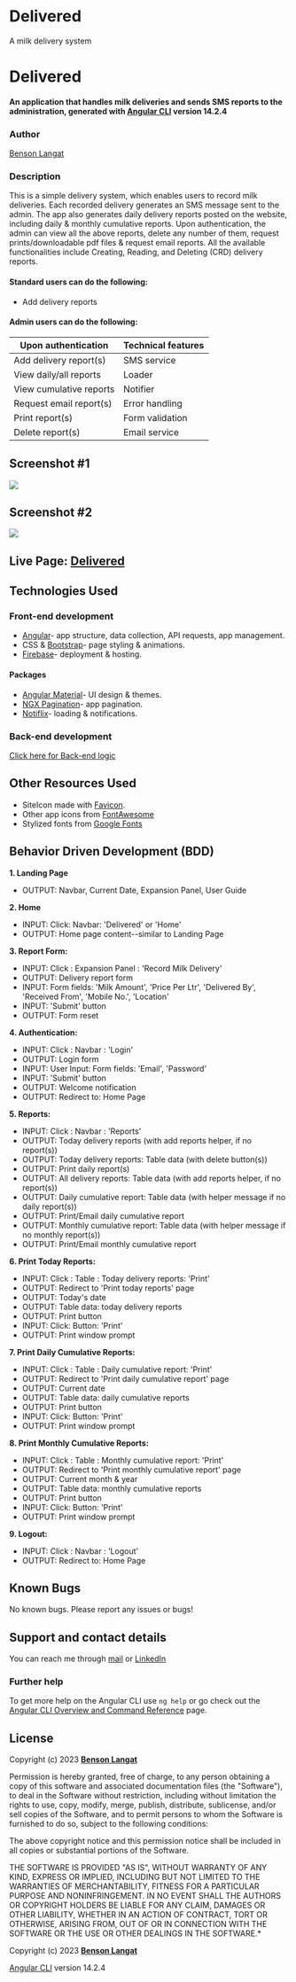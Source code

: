 # Delivered
A milk delivery system

# Delivered
#### An application that handles milk deliveries and sends SMS reports to the administration, generated with [Angular CLI](https://github.com/angular/angular-cli) version 14.2.4
### Author ###
[Benson Langat](https://github.com/benie254)

### Description ###
This is a simple delivery system, which enables users to record milk deliveries. Each recorded delivery generates an SMS message sent to the admin. The app also generates daily delivery reports posted on the website, including daily & monthly cumulative reports. Upon authentication, the admin can view all the above reports, delete any number of them, request prints/downloadable pdf files & request email reports. All the available functionalities include Creating, Reading, and Deleting (CRD) delivery reports.

#### Standard users can do the following:
* Add delivery reports

#### Admin users can do the following:
Upon authentication  | Technical features
------------------------ | ------------------------
Add delivery report(s)  | SMS service
View daily/all reports  | Loader
View cumulative reports  |  Notifier
Request email report(s)  |  Error handling
Print report(s)  |  Form validation
Delete report(s)  |  Email service

## Screenshot #1
<img src="https://res.cloudinary.com/benie/image/upload/v1687868902/Screenshot_from_2023-06-27_15-27-07_ebrapq.png">

## Screenshot #2
<img src="https://res.cloudinary.com/benie/image/upload/v1687868919/Screenshot_from_2023-06-27_15-28-02_psixbr.png">

## Live Page: [Delivered](https://deliver-ke.web.app/)

## Technologies Used

### Front-end development
* [Angular](https://angular.io/)- app structure, data collection, API requests, app management.
* CSS & [Bootstrap](https://getbootstrap.com/)- page styling & animations.
* [Firebase](https://firebase.com/)- deployment & hosting.
#### Packages
* [Angular Material](https://material.angular.io/)- UI design & themes.
* [NGX Pagination](https://www.npmjs.com/package/ngx-pagination/)- app pagination.
* [Notiflix](https://notiflix.github.io/)- loading & notifications.
### Back-end development
[Click here for Back-end logic](https://github.com/benie254/Delivered-API/)

## Other Resources Used 

* SiteIcon made with [Favicon](https://favicon.io). 
* Other app icons from [FontAwesome](https://fontawesome.com/)
* Stylized fonts from [Google Fonts](https://fonts.google.com/)

## Behavior Driven Development (BDD)
**1. Landing Page**
   - OUTPUT: Navbar, Current Date, Expansion Panel, User Guide
   
**2. Home**
   - INPUT: Click: Navbar: 'Delivered' or 'Home'
   - OUTPUT: Home page content--similar to Landing Page
   
**3. Report Form:** 
   - INPUT:  Click : Expansion Panel : 'Record Milk Delivery'
   - OUTPUT: Delivery report form
   - INPUT: Form fields: 'Milk Amount', 'Price Per Ltr', 'Delivered By', 'Received From', 'Mobile No.', 'Location'
   - INPUT: 'Submit' button
   - OUTPUT: Form reset
   
**4. Authentication:**
   - INPUT:  Click : Navbar : 'Login'
   - OUTPUT: Login form
   - INPUT: User Input: Form fields: 'Email', 'Password'
   - INPUT: 'Submit' button
   - OUTPUT: Welcome notification
   - OUTPUT: Redirect to: Home Page 
   
**5. Reports:**
   - INPUT:  Click : Navbar : 'Reports'
   - OUTPUT: Today delivery reports (with add reports helper, if no report(s))
   - OUTPUT: Today delivery reports: Table data (with delete button(s))
   - OUTPUT: Print daily report(s)
   - OUTPUT: All delivery reports: Table data (with add reports helper, if no report(s))
   - OUTPUT: Daily cumulative report: Table data (with helper message if no daily report(s))
   - OUTPUT: Print/Email daily cumulative report
   - OUTPUT: Monthly cumulative report: Table data (with helper message if no monthly report(s))
   - OUTPUT: Print/Email monthly cumulative report

**6. Print Today Reports:**
   - INPUT:  Click : Table : Today delivery reports: 'Print'
   - OUTPUT: Redirect to 'Print today reports' page
   - OUTPUT: Today's date
   - OUTPUT: Table data: today delivery reports
   - OUTPUT: Print button
   - INPUT:  Click: Button: 'Print'
   - OUTPUT: Print window prompt

**7. Print Daily Cumulative Reports:**
   - INPUT:  Click : Table : Daily cumulative report: 'Print'
   - OUTPUT: Redirect to 'Print daily cumulative report' page
   - OUTPUT: Current date
   - OUTPUT: Table data: daily cumulative reports
   - OUTPUT: Print button
   - INPUT:  Click: Button: 'Print'
   - OUTPUT: Print window prompt

**8. Print Monthly Cumulative Reports:**
   - INPUT:  Click : Table : Monthly cumulative report: 'Print'
   - OUTPUT: Redirect to 'Print monthly cumulative report' page
   - OUTPUT: Current month & year
   - OUTPUT: Table data: monthly cumulative reports
   - OUTPUT: Print button
   - INPUT:  Click: Button: 'Print'
   - OUTPUT: Print window prompt

**9. Logout:**
   - INPUT:  Click : Navbar : 'Logout'
   - OUTPUT: Redirect to: Home Page 

## Known Bugs

No known bugs. Please report any issues or bugs! 

## Support and contact details

You can reach me through [mail](mailto:davinci.monalissa@gmail.com) or [LinkedIn](https://www.linkedin.com/in/benson-langat-fullstack-developer)

### Further help

To get more help on the Angular CLI use `ng help` or go check out the [Angular CLI Overview and Command Reference](https://angular.io/cli) page.

## License

Copyright (c) 2023 **[Benson Langat](https://github.com/benie254)**

Permission is hereby granted, free of charge, to any person obtaining a copy
of this software and associated documentation files (the "Software"), to deal
in the Software without restriction, including without limitation the rights
to use, copy, modify, merge, publish, distribute, sublicense, and/or sell
copies of the Software, and to permit persons to whom the Software is
furnished to do so, subject to the following conditions:

The above copyright notice and this permission notice shall be included in all
copies or substantial portions of the Software.

THE SOFTWARE IS PROVIDED "AS IS", WITHOUT WARRANTY OF ANY KIND, EXPRESS OR
IMPLIED, INCLUDING BUT NOT LIMITED TO THE WARRANTIES OF MERCHANTABILITY,
FITNESS FOR A PARTICULAR PURPOSE AND NONINFRINGEMENT. IN NO EVENT SHALL THE
AUTHORS OR COPYRIGHT HOLDERS BE LIABLE FOR ANY CLAIM, DAMAGES OR OTHER
LIABILITY, WHETHER IN AN ACTION OF CONTRACT, TORT OR OTHERWISE, ARISING FROM,
OUT OF OR IN CONNECTION WITH THE SOFTWARE OR THE USE OR OTHER DEALINGS IN THE
SOFTWARE.*

Copyright (c) 2023 **[Benson Langat](https://github.com/benie254)**

[Angular CLI](https://github.com/angular/angular-cli) version 14.2.4